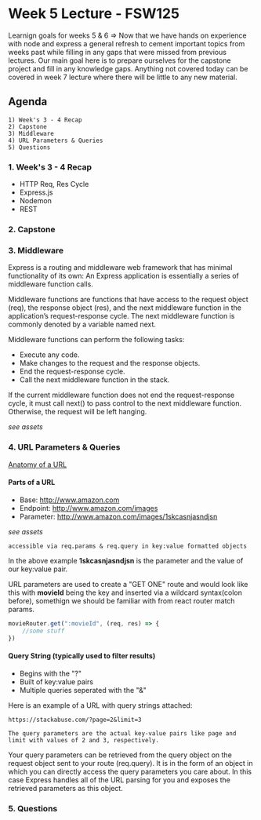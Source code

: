 # Week 5 Lecture - FSW125

Learnign goals for weeks 5 & 6 => Now that we have hands on experience with node and express a general refresh to cement important topics from weeks past while filling in any gaps that were missed from previous lectures. Our main goal here is to prepare ourselves for the capstone project and fill in any knowledge gaps. Anything not covered today can be covered in week 7 lecture where there will be little to any new material.

## Agenda

    1) Week's 3 - 4 Recap
    2) Capstone
    3) Middleware
    4) URL Parameters & Queries 
    5) Questions

### 1. Week's 3 - 4 Recap

- HTTP Req, Res Cycle
- Express.js
- Nodemon
- REST

### 2. Capstone

### 3. Middleware

Express is a routing and middleware web framework that has minimal functionality of its own: An Express application is essentially a series of middleware function calls.

Middleware functions are functions that have access to the request object (req), the response object (res), and the next middleware function in the application’s request-response cycle. The next middleware function is commonly denoted by a variable named next.

Middleware functions can perform the following tasks:

- Execute any code.
- Make changes to the request and the response objects.
- End the request-response cycle.
- Call the next middleware function in the stack.

If the current middleware function does not end the request-response cycle, it must call next() to pass control to the next middleware function. Otherwise, the request will be left hanging.

*see assets*

### 4. URL Parameters & Queries

[Anatomy of a URL](https://doepud.co.uk/blog/anatomy-of-a-url)

#### Parts of a URL

- Base: http://www.amazon.com
- Endpoint: http://www.amazon.com/images
- Parameter: http://www.amazon.com/images/1skcasnjasndjsn

*see assets*

    accessible via req.params & req.query in key:value formatted objects

In the above example **1skcasnjasndjsn** is the parameter and the value of our key:value pair.

URL parameters are used to create a "GET ONE" route and would look like this with **movieId** being the key and inserted via a wildcard syntax(colon before), somethign we should be familiar with from react router match params.

```Javascript
movieRouter.get(":movieId", (req, res) => {
    //some stuff
})
```

#### Query String (typically used to filter results)

- Begins with the "?"
- Built of key:value pairs
- Multiple queries seperated with the "&"

Here is an example of a URL with query strings attached:

    https://stackabuse.com/?page=2&limit=3

    The query parameters are the actual key-value pairs like page and limit with values of 2 and 3, respectively.

Your query parameters can be retrieved from the query object on the request object sent to your route (req.query). It is in the form of an object in which you can directly access the query parameters you care about. In this case Express handles all of the URL parsing for you and exposes the retrieved parameters as this object.

### 5. Questions
